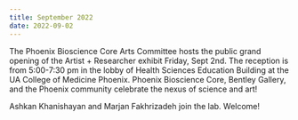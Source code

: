 ```yaml
---
title: September 2022
date: 2022-09-02
---
```


The Phoenix Bioscience Core Arts Committee hosts the public grand opening of the Artist + Researcher exhibit Friday, Sept 2nd.  The reception is from 5:00-7:30 pm in the lobby of Health Sciences Education Building at the UA College of Medicine Phoenix. Phoenix Bioscience Core, Bentley Gallery, and the Phoenix community celebrate the nexus of science and art!

Ashkan Khanishayan and Marjan Fakhrizadeh join the lab. Welcome!
<!--more-->
